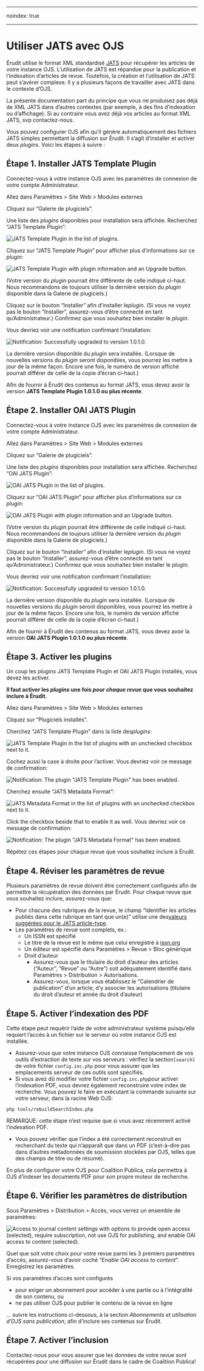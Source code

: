 - - -
noindex: true
- - -
# Utiliser JATS avec OJS

Érudit utilise le format XML standardisé ​[JATS](https://jats.nlm.nih.gov/)​ pour récupérer les articles de votre instance OJS. L’utilisation de JATS est répandue pour la publication et l’indexation d’articles de revue. Toutefois, la création et l’utilisation de JATS peut s’avérer complexe. Il y a plusieurs façons de travailler avec JATS dans le contexte d’OJS.

La présente documentation part du principe que vous ne produisez pas déjà de XML JATS dans d’autres contextes (par exemple, à des fins d’indexation ou d’affichage). Si au contraire vous avez déjà vos articles au format XML JATS, svp contactez-nous.

Vous pouvez configurer OJS afin qu’il génère automatiquement des fichiers JATS simples permettant la diffusion sur Érudit. Il s’agit d’installer et activer deux ​*plugins*​. Voici les étapes à suivre :

## Étape 1. Installer JATS Template Plugin

Connectez-vous à votre instance OJS avec les paramètres de connexion de votre compte Administrateur.

Allez dans Paramètres > Site Web > Modules externes

Cliquez sur “Galerie de plugiciels”.

Une liste des ​*plugins*​ disponibles pour installation sera affichée. Recherchez “JATS Template Plugin”:

![JATS Template Plugin in the list of plugins.](./assets/jatsTemplatePlugin.png)

Cliquez sur “JATS Template Plugin” pour afficher plus d’informations sur ce ​*plugin​*:

![JATS Template Plugin with plugin information and an Upgrade button.](./assets/jatsTemplatePluginInfo.png)

(Votre version du ​*plugin*​ pourrait être différente de celle indiqué ci-haut. Nous recommandons de toujours utiliser la dernière version du ​*plugin*​ disponible dans la Galerie de plugiciels.)

Cliquez sur le bouton “Installer” afin d’installer le *​plugin*​. (Si vous ne voyez pas le bouton “Installer”, assurez-vous d’être connecté en tant qu’Administrateur.) Confirmez que vous souhaitez bien installer le ​*plugin*.​

Vous devriez voir une notification confirmant l’installation:

![Notification: Successfully upgraded to version 1.0.1.0.](./assets/jatsTemplatePluginNotification.png)


La dernière version disponible du ​*plugin*​ sera installée. (Lorsque de nouvelles versions du *plugin*​ seront disponibles, vous pourrez les mettre à jour de la même façon. Encore une fois, le numéro de version affiché pourrait différer de celle de la copie d’écran ci-haut.)

Afin de fournir à Érudit des contenus au format JATS, vous devez avoir la version **JATS Template Plugin 1.0.1.0 ou plus récente​**.

## Étape 2. Installer OAI JATS Plugin

Connectez-vous à votre instance OJS avec les paramètres de connexion de votre compte Administrateur.

Allez dans Paramètres > Site Web > Modules externes

Cliquez sur “Galerie de plugiciels”.

Une liste des ​*plugins*​ disponibles pour installation sera affichée. Recherchez “OAI JATS Plugin”:

![OAI JATS Plugin in the list of plugins.](./assets/oaiJatsPlugin.png)

Cliquez sur “OAI JATS Plugin” pour afficher plus d’informations sur ce ​*plugin​*:

![OAI JATS Plugin with plugin information and an Upgrade button.](./assets/oaiJatsPluginInfo.png)

(Votre version du ​*plugin*​ pourrait être différente de celle indiqué ci-haut. Nous recommandons de toujours utiliser la dernière version du ​*plugin*​ disponible dans la Galerie de plugiciels.)

Cliquez sur le bouton “Installer” afin d’installer le *​plugin*​. (Si vous ne voyez pas le bouton “Installer”, assurez-vous d’être connecté en tant qu’Administrateur.) Confirmez que vous souhaitez bien installer le ​*plugin*.​

Vous devriez voir une notification confirmant l’installation:

![Notification: Successfully upgraded to version 1.0.1.0.](./assets/oaiJatsPluginNotification.png)

La dernière version disponible du ​*plugin*​ sera installée. (Lorsque de nouvelles versions du *plugin*​ seront disponibles, vous pourrez les mettre à jour de la même façon. Encore une fois, le numéro de version affiché pourrait différer de celle de la copie d’écran ci-haut.)

Afin de fournir à Érudit des contenus au format JATS, vous devez avoir la version **OAI JATS Plugin 1.0.1.0 ou plus récente​**.

## Étape 3. Activer les plugins

Un coup les *​plugins*​ JATS Template Plugin et OAI JATS Plugin installés, vous devez les activer.

**Il faut activer les ​*plugins*​ une fois ​*pour chaque revue*​ que vous souhaitez inclure à Érudit.**

Allez dans Paramètres > Site Web > Modules externes

Cliquez sur “Plugiciels installés”.

Cherchez “JATS Template Plugin” dans la liste des ​*plugins*:​

![JATS Template Plugin in the list of plugins with an unchecked checkbox next to it.](./assets/jatsTemplatePluginListing.png)

Cochez aussi la case à droite pour l’activer. Vous devriez voir ce message de confirmation:

![Notification: The plugin "JATS Template Plugin" has been enabled.](./assets/jatsTemplatePluginListingNotification.png)

Cherchez ensuite “JATS Metadata Format”:

![JATS Metadata Format in the list of plugins with an unchecked checkbox next to it.](./assets/jatsMetadataFormatPluginListing.png)

Click the checkbox beside that to enable it as well. Vous devriez voir ce message de confirmation:

![Notification: The plugin "JATS Metadata Format" has been enabled.](./assets/jatsMetadataFormatPluginListingNotification.png)

Répétez ces étapes pour chaque revue que vous souhaitez inclure à Érudit.

## Étape 4. Réviser les paramètres de revue

Plusieurs paramètres de revue doivent être correctement configurés afin de permettre la récupération des données par Érudit. Pour chaque revue que vous souhaitez inclure, assurez-vous que:

* Pour chacune des rubriques de la revue, le champ “Identifier les articles publiés dans cette rubrique en tant que un(e)” utilise une des ​[valeurs suggérées pour le JATS article-type](https://jats.nlm.nih.gov/archiving/tag-library/1.1/attribute/article-type.html)​.
* Les paramètres de revue sont complets, ex.:
    * Un ISSN est spécifié
    * Le titre de la revue est le même que celui enregistré à ​[issn.org](https://www.issn.org/)
    * Un éditeur est spécifié dans Paramètres > Revue > Bloc générique
    * Droit d’auteur
        * Assurez-vous que le titulaire du droit d’auteur des articles (“Auteur”, “Revue” ou “Autre”) soit adéquatement identifié dans Paramètres > Distribution > Autorisations.
        * Assurez-vous, lorsque vous établissez le “Calendrier de publication” d’un article, d’y associer les autorisations (titulaire du droit d’auteur et année du droit d’auteur)

## Étape 5. Activer l’indexation des PDF

Cette étape peut requérir l’aide de votre administrateur système puisqu’elle requiert l’accès à un fichier sur le serveur où votre instance OJS est installée.
* Assurez-vous que votre instance OJS connaisse l’emplacement de vos outils d’extraction de texte sur vos serveurs : vérifiez la section ​`[search]`​ de votre fichier ​`config.inc.php`​ pour vous assurer que les emplacements serveur de ces outils sont spécifiés.
* Si vous avez dû modifier votre fichier ​`config.inc.php`​ pour activer l’indexation PDF, vous devrez également reconstruire votre index de recherche. Vous pouvez le faire en exécutant la commande suivante sur votre serveur, dans la racine Web OJS:

`php tools/rebuildSearchIndex.php`

REMARQUE: cette étape n’est requise que si vous avez récemment activé l’indexation PDF.

* Vous pouvez vérifier que l’index a été correctement reconstruit en recherchant du texte qui n’apparaît que dans un PDF (c’est-à-dire pas dans d’autres métadonnées de soumission stockées par OJS, telles que des champs de titre ou de résumé).

En plus de configurer votre OJS pour Coalition Publica, cela permettra à OJS d’indexer les documents PDF pour son propre moteur de recherche.

## Étape 6. Vérifier les paramètres de distribution

Sous Paramètres > Distribution > Accès, vous verrez un ensemble de paramètres:

![Access to journal content settings with options to provide open access (selected), require subscription, not use OJS for publishing, and enable OAI access to content (selected).](./assets/journalSettings.png)

Quel que soit votre choix pour votre revue parmi les 3 premiers paramètres d’accès, assurez-vous d’avoir coché “​*Enable OAI access to content*​”. Enregistrez les paramètres.

Si vos paramètres d’accès sont configurés

* pour exiger un abonnement pour accéder à une partie ou à l’intégralité de son contenu, ou
* ne pas utiliser OJS pour publier le contenu de la revue en ligne

... suivre les instructions ci-dessous, à la section ​*Abonnements et utilisation d’OJS sans publication*,​ afin d’inclure ses contenus sur Érudit.

## Étape 7. Activer l’inclusion

Contactez-nous pour vous assurer que les données de votre revue sont récupérées pour une diffusion sur Érudit dans le cadre de Coalition Publica!
